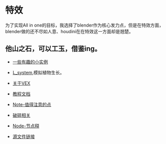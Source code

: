 # 特效

为了实现All in one的目标，我选择了blender作为核心发力点，但是在特效方面，blender做的还不尽如人意、houdini在在特效这一方面却是翘楚。

## 他山之石，可以工玉，借鉴ing。

* [一些有趣的小实例](https://github.com/FofightFong/All_In_One/blob/master/special_effects/example/README.md)

* [L_system](https://github.com/FofightFong/All_In_One/blob/master/special_effects/lsystem/README.md),模拟植物生长。

* [关于VEX](https://github.com/FofightFong/All_In_One/blob/master/special_effects/houdini_VEX/README.md)

* [教程文档](https://github.com/FofightFong/All_In_One/blob/master/special_effects/tutorial_doc/README.md)

* [Note-值得注意的点](https://github.com/FofightFong/All_In_One/blob/master/special_effects/note/README.md)

* [破碎相关](https://github.com/FofightFong/All_In_One/blob/master/special_effects/fracture/README.md)

* [Node-节点释](https://github.com/FofightFong/All_In_One/blob/master/special_effects/Node_explanation/README.md)

* [源文件链接](https://github.com/FofightFong/All_In_One/blob/master/special_effects/source_file_link/README.md)

